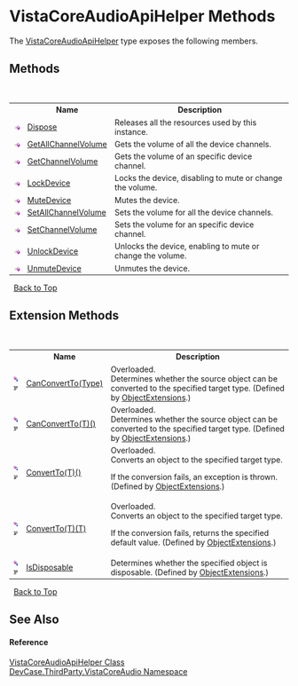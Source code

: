 # VistaCoreAudioApiHelper Methods
 

The <a href="T_DevCase_ThirdParty_VistaCoreAudio_VistaCoreAudioApiHelper">VistaCoreAudioApiHelper</a> type exposes the following members.


## Methods
&nbsp;<table><tr><th></th><th>Name</th><th>Description</th></tr><tr><td>![Public method](media/pubmethod.gif "Public method")</td><td><a href="M_DevCase_ThirdParty_VistaCoreAudio_VistaCoreAudioApiHelper_Dispose">Dispose</a></td><td>
Releases all the resources used by this instance.</td></tr><tr><td>![Public method](media/pubmethod.gif "Public method")</td><td><a href="M_DevCase_ThirdParty_VistaCoreAudio_VistaCoreAudioApiHelper_GetAllChannelVolume">GetAllChannelVolume</a></td><td>
Gets the volume of all the device channels.</td></tr><tr><td>![Public method](media/pubmethod.gif "Public method")</td><td><a href="M_DevCase_ThirdParty_VistaCoreAudio_VistaCoreAudioApiHelper_GetChannelVolume">GetChannelVolume</a></td><td>
Gets the volume of an specific device channel.</td></tr><tr><td>![Public method](media/pubmethod.gif "Public method")</td><td><a href="M_DevCase_ThirdParty_VistaCoreAudio_VistaCoreAudioApiHelper_LockDevice">LockDevice</a></td><td>
Locks the device, disabling to mute or change the volume.</td></tr><tr><td>![Public method](media/pubmethod.gif "Public method")</td><td><a href="M_DevCase_ThirdParty_VistaCoreAudio_VistaCoreAudioApiHelper_MuteDevice">MuteDevice</a></td><td>
Mutes the device.</td></tr><tr><td>![Public method](media/pubmethod.gif "Public method")</td><td><a href="M_DevCase_ThirdParty_VistaCoreAudio_VistaCoreAudioApiHelper_SetAllChannelVolume">SetAllChannelVolume</a></td><td>
Sets the volume for all the device channels.</td></tr><tr><td>![Public method](media/pubmethod.gif "Public method")</td><td><a href="M_DevCase_ThirdParty_VistaCoreAudio_VistaCoreAudioApiHelper_SetChannelVolume">SetChannelVolume</a></td><td>
Sets the volume for an specific device channel.</td></tr><tr><td>![Public method](media/pubmethod.gif "Public method")</td><td><a href="M_DevCase_ThirdParty_VistaCoreAudio_VistaCoreAudioApiHelper_UnlockDevice">UnlockDevice</a></td><td>
Unlocks the device, enabling to mute or change the volume.</td></tr><tr><td>![Public method](media/pubmethod.gif "Public method")</td><td><a href="M_DevCase_ThirdParty_VistaCoreAudio_VistaCoreAudioApiHelper_UnmuteDevice">UnmuteDevice</a></td><td>
Unmutes the device.</td></tr></table>&nbsp;
<a href="#vistacoreaudioapihelper-methods">Back to Top</a>

## Extension Methods
&nbsp;<table><tr><th></th><th>Name</th><th>Description</th></tr><tr><td>![Public Extension Method](media/pubextension.gif "Public Extension Method")![Code example](media/CodeExample.png "Code example")</td><td><a href="M_DevCase_Core_Extensions_Object_ObjectExtensions_CanConvertTo">CanConvertTo(Type)</a></td><td>Overloaded.  
Determines whether the source object can be converted to the specified target type.
 (Defined by <a href="T_DevCase_Core_Extensions_Object_ObjectExtensions">ObjectExtensions</a>.)</td></tr><tr><td>![Public Extension Method](media/pubextension.gif "Public Extension Method")![Code example](media/CodeExample.png "Code example")</td><td><a href="M_DevCase_Core_Extensions_Object_ObjectExtensions_CanConvertTo__1">CanConvertTo(T)()</a></td><td>Overloaded.  
Determines whether the source object can be converted to the specified target type.
 (Defined by <a href="T_DevCase_Core_Extensions_Object_ObjectExtensions">ObjectExtensions</a>.)</td></tr><tr><td>![Public Extension Method](media/pubextension.gif "Public Extension Method")![Code example](media/CodeExample.png "Code example")</td><td><a href="M_DevCase_Core_Extensions_Object_ObjectExtensions_ConvertTo__1">ConvertTo(T)()</a></td><td>Overloaded.  
Converts an object to the specified target type. 

 If the conversion fails, an exception is thrown.
 (Defined by <a href="T_DevCase_Core_Extensions_Object_ObjectExtensions">ObjectExtensions</a>.)</td></tr><tr><td>![Public Extension Method](media/pubextension.gif "Public Extension Method")![Code example](media/CodeExample.png "Code example")</td><td><a href="M_DevCase_Core_Extensions_Object_ObjectExtensions_ConvertTo__1_1">ConvertTo(T)(T)</a></td><td>Overloaded.  
Converts an object to the specified target type. 

 If the conversion fails, returns the specified default value.
 (Defined by <a href="T_DevCase_Core_Extensions_Object_ObjectExtensions">ObjectExtensions</a>.)</td></tr><tr><td>![Public Extension Method](media/pubextension.gif "Public Extension Method")![Code example](media/CodeExample.png "Code example")</td><td><a href="M_DevCase_Core_Extensions_Object_ObjectExtensions_IsDisposable">IsDisposable</a></td><td>
Determines whether the specified object is disposable.
 (Defined by <a href="T_DevCase_Core_Extensions_Object_ObjectExtensions">ObjectExtensions</a>.)</td></tr></table>&nbsp;
<a href="#vistacoreaudioapihelper-methods">Back to Top</a>

## See Also


#### Reference
<a href="T_DevCase_ThirdParty_VistaCoreAudio_VistaCoreAudioApiHelper">VistaCoreAudioApiHelper Class</a><br /><a href="N_DevCase_ThirdParty_VistaCoreAudio">DevCase.ThirdParty.VistaCoreAudio Namespace</a><br />